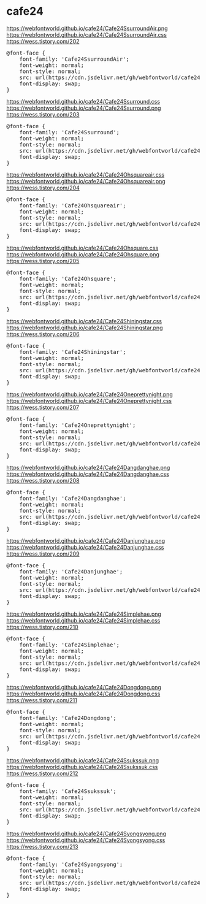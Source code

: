 # cafe24

                           
https://webfontworld.github.io/cafe24/Cafe24SsurroundAir.png<br>
https://webfontworld.github.io/cafe24/Cafe24SsurroundAir.css<br>
https://wess.tistory.com/202

<pre>
@font-face {
    font-family: 'Cafe24SsurroundAir';
    font-weight: normal; 
    font-style: normal; 
    src: url(https://cdn.jsdelivr.net/gh/webfontworld/cafe24/Cafe24SsurroundAir.woff2) format('woff2');
    font-display: swap;
}
</pre>

https://webfontworld.github.io/cafe24/Cafe24Ssurround.css<br> 
https://webfontworld.github.io/cafe24/Cafe24Ssurround.png<br>
https://wess.tistory.com/203

<pre>
@font-face {
    font-family: 'Cafe24Ssurround';
    font-weight: normal; 
    font-style: normal; 
    src: url(https://cdn.jsdelivr.net/gh/webfontworld/cafe24/Cafe24Ssurround.woff2) format('woff2');
    font-display: swap;
}
</pre>


https://webfontworld.github.io/cafe24/Cafe24Ohsquareair.css<br> 
https://webfontworld.github.io/cafe24/Cafe24Ohsquareair.png<br>
https://wess.tistory.com/204

<pre>
@font-face {
    font-family: 'Cafe24Ohsquareair';
    font-weight: normal; 
    font-style: normal; 
    src: url(https://cdn.jsdelivr.net/gh/webfontworld/cafe24/Cafe24Ohsquareair.woff2) format('woff2');
    font-display: swap;
}
</pre>

https://webfontworld.github.io/cafe24/Cafe24Ohsquare.css<br> 
https://webfontworld.github.io/cafe24/Cafe24Ohsquare.png<br>
https://wess.tistory.com/205

<pre>
@font-face {
    font-family: 'Cafe24Ohsquare';
    font-weight: normal; 
    font-style: normal; 
    src: url(https://cdn.jsdelivr.net/gh/webfontworld/cafe24/Cafe24Ohsquare.woff2) format('woff2');
    font-display: swap;
}
</pre>

https://webfontworld.github.io/cafe24/Cafe24Shiningstar.css<br>
https://webfontworld.github.io/cafe24/Cafe24Shiningstar.png<br>
https://wess.tistory.com/206

<pre>
@font-face {
    font-family: 'Cafe24Shiningstar';
    font-weight: normal; 
    font-style: normal; 
    src: url(https://cdn.jsdelivr.net/gh/webfontworld/cafe24/Cafe24Shiningstar.woff2) format('woff2');
    font-display: swap;
}
</pre>


https://webfontworld.github.io/cafe24/Cafe24Oneprettynight.png<br>
https://webfontworld.github.io/cafe24/Cafe24Oneprettynight.css<br>
https://wess.tistory.com/207

<pre>
@font-face {
    font-family: 'Cafe24Oneprettynight';
    font-weight: normal; 
    font-style: normal; 
    src: url(https://cdn.jsdelivr.net/gh/webfontworld/cafe24/Cafe24Oneprettynight.woff2) format('woff2');
    font-display: swap;
}
</pre>


https://webfontworld.github.io/cafe24/Cafe24Dangdanghae.png<br>
https://webfontworld.github.io/cafe24/Cafe24Dangdanghae.css<br>
https://wess.tistory.com/208

<pre>
@font-face {
    font-family: 'Cafe24Dangdanghae';
    font-weight: normal; 
    font-style: normal; 
    src: url(https://cdn.jsdelivr.net/gh/webfontworld/cafe24/Cafe24Dangdanghae.woff2) format('woff2');
    font-display: swap;
}
</pre>


https://webfontworld.github.io/cafe24/Cafe24Danjunghae.png<br>
https://webfontworld.github.io/cafe24/Cafe24Danjunghae.css<br>
https://wess.tistory.com/209

<pre>
@font-face {
    font-family: 'Cafe24Danjunghae';
    font-weight: normal; 
    font-style: normal; 
    src: url(https://cdn.jsdelivr.net/gh/webfontworld/cafe24/Cafe24Danjunghae.woff2) format('woff2');
    font-display: swap;
}
</pre>

https://webfontworld.github.io/cafe24/Cafe24Simplehae.png<br>
https://webfontworld.github.io/cafe24/Cafe24Simplehae.css<br>
https://wess.tistory.com/210

<pre>
@font-face {
    font-family: 'Cafe24Simplehae';
    font-weight: normal; 
    font-style: normal; 
    src: url(https://cdn.jsdelivr.net/gh/webfontworld/cafe24/Cafe24Simplehae.woff2) format('woff2');
    font-display: swap;
}
</pre>

https://webfontworld.github.io/cafe24/Cafe24Dongdong.png<br>
https://webfontworld.github.io/cafe24/Cafe24Dongdong.css<br>
https://wess.tistory.com/211

<pre>
@font-face {
    font-family: 'Cafe24Dongdong';
    font-weight: normal; 
    font-style: normal; 
    src: url(https://cdn.jsdelivr.net/gh/webfontworld/cafe24/Cafe24Dongdong.woff2) format('woff2');
    font-display: swap;
}
</pre>

https://webfontworld.github.io/cafe24/Cafe24Ssukssuk.png<br>
https://webfontworld.github.io/cafe24/Cafe24Ssukssuk.css<br>
https://wess.tistory.com/212

<pre>
@font-face {
    font-family: 'Cafe24Ssukssuk';
    font-weight: normal; 
    font-style: normal; 
    src: url(https://cdn.jsdelivr.net/gh/webfontworld/cafe24/Cafe24Ssukssuk.woff2) format('woff2');
    font-display: swap;
}
</pre>


https://webfontworld.github.io/cafe24/Cafe24Syongsyong.png<br>
https://webfontworld.github.io/cafe24/Cafe24Syongsyong.css<br>
https://wess.tistory.com/213

<pre>
@font-face {
    font-family: 'Cafe24Syongsyong';
    font-weight: normal; 
    font-style: normal; 
    src: url(https://cdn.jsdelivr.net/gh/webfontworld/cafe24/Cafe24Syongsyong.woff2) format('woff2');
    font-display: swap;
}
</pre>



